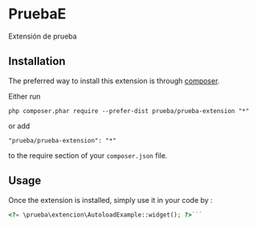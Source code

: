 PruebaE
=======
Extensión de prueba

Installation
------------

The preferred way to install this extension is through [composer](https://getcomposer.org/download/).

Either run

```
php composer.phar require --prefer-dist prueba/prueba-extension "*"
```

or add

```
"prueba/prueba-extension": "*"
```

to the require section of your `composer.json` file.


Usage
-----

Once the extension is installed, simply use it in your code by  :

```php
<?= \prueba\extencion\AutoloadExample::widget(); ?>```
